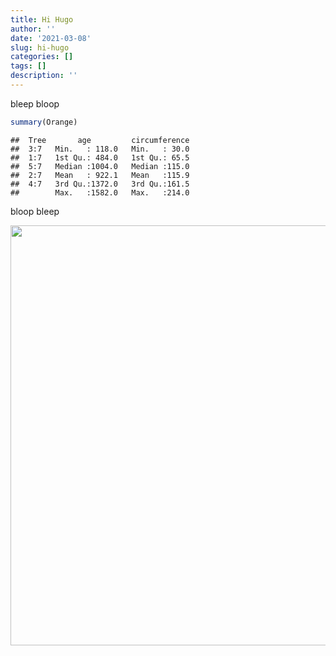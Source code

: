 ```yaml
---
title: Hi Hugo
author: ''
date: '2021-03-08'
slug: hi-hugo
categories: []
tags: []
description: ''
---
```

bleep bloop


```r
summary(Orange)
```

```
##  Tree       age         circumference  
##  3:7   Min.   : 118.0   Min.   : 30.0  
##  1:7   1st Qu.: 484.0   1st Qu.: 65.5  
##  5:7   Median :1004.0   Median :115.0  
##  2:7   Mean   : 922.1   Mean   :115.9  
##  4:7   3rd Qu.:1372.0   3rd Qu.:161.5  
##        Max.   :1582.0   Max.   :214.0
```

bloop bleep

<img src="{{< blogdown/postref >}}index_files/figure-html/unnamed-chunk-2-1.png" width="672" />
